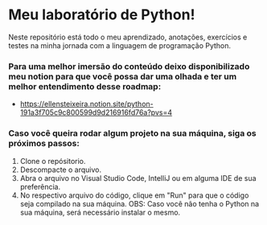 # Meu laboratório de Python!

Neste repositório está todo o meu aprendizado, anotações, exercícios e testes na minha jornada com a linguagem de programação Python.

### Para uma melhor imersão do conteúdo deixo disponibilizado meu notion para que você possa dar uma olhada e ter um melhor entendimento desse roadmap:
- https://ellensteixeira.notion.site/python-191a3f705c9c800599d9d216916fd76a?pvs=4

### Caso você queira rodar algum projeto na sua máquina, siga os próximos passos:

1. Clone o repósitorio.
2. Descompacte o arquivo.
3. Abra o arquivo no Visual Studio Code, IntelliJ ou em alguma IDE de sua preferência.
4. No respectivo arquivo do código, clique em "Run" para que o código seja compilado na sua máquina.
OBS: Caso você não tenha o Python na sua máquina, será necessário instalar o mesmo.
